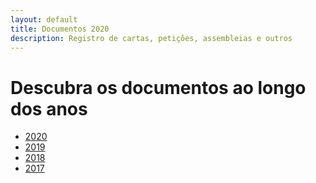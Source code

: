 ```yaml
---
layout: default
title: Documentos 2020
description: Registro de cartas, petições, assembleias e outros
---
```


<!-- 
Em href="" colocar dentro das aspas o link 
do caminho do arquivo audios.md do respectivo ano
-->

# Descubra os documentos ao longo dos anos
* <a href="\dados\2020\documentos">2020</a>
* <a href="\dados\2019\documentos">2019</a>
* <a href="\dados\2018\documentos">2018</a>
* <a href="\dados\2017\documentos">2017</a>